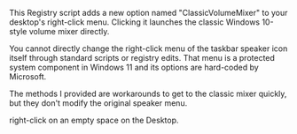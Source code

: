 This Registry script adds a new option named "ClassicVolumeMixer" to your desktop's right-click menu. Clicking it launches the classic Windows 10-style volume mixer directly.


You cannot directly change the right-click menu of the taskbar speaker icon itself through standard scripts or registry edits. That menu is a protected system component in Windows 11 and its options are hard-coded by Microsoft.

The methods I provided are workarounds to get to the classic mixer quickly, but they don't modify the original speaker menu.



right-click on an empty space on the Desktop.
